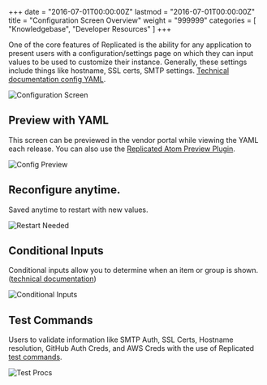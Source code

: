 +++
date = "2016-07-01T00:00:00Z"
lastmod = "2016-07-01T00:00:00Z"
title = "Configuration Screen Overview"
weight = "999999"
categories = [ "Knowledgebase", "Developer Resources" ]
+++

One of the core features of Replicated is the ability for any application to present users
with a configuration/settings page on which they can input values to be used to customize
their instance. Generally, these settings include things like hostname, SSL certs, SMTP
settings. [Technical documentation config YAML](http://docs.replicated.com/docs/on-prem-config).

![Configuration Screen](/static/config-screen.png)

## Preview with YAML

This screen can be previewed in the vendor portal while viewing the YAML each release. You
can also use the [Replicated Atom Preview Plugin](http://docs.replicated.com/docs/yaml-preview-atom-plugin).

![Config Preview](/static/config-preview.png)

## Reconfigure anytime.

Saved anytime to restart with new values.

![Restart Needed](/static/restart-needed.png)

## Conditional Inputs

Conditional inputs allow you to determine when an item or group is shown.
([technical documentation](http://docs.replicated.com/v1.0/docs/on-prem-config#section-when-conditional-inputs-))

![Conditional Inputs](/static/conditional-inputs.gif)

## Test Commands

Users to validate information like SMTP Auth, SSL Certs, Hostname resolution, GitHub Auth Creds,
and AWS Creds with the use of Replicated [test commands](http://docs.replicated.com/docs/configuration-test-commands).

![Test Procs](/static/test-procs.gif)
